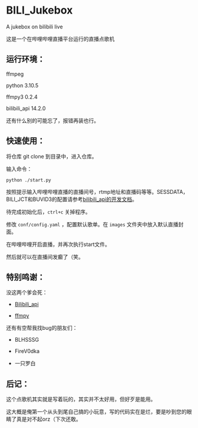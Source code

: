 # BILI_Jukebox
A jukebox on bilibili live

这是一个在哔哩哔哩直播平台运行的直播点歌机

## 运行环境：

ffmpeg

python 3.10.5

ffmpy3 0.2.4

bilibili_api 14.2.0

还有什么别的可能忘了，报错再装也行。

## 快速使用：

将仓库 git clone 到目录中，进入仓库。

输入命令：

```shell
python ./start.py
```

按照提示输入哔哩哔哩直播的直播间号，rtmp地址和直播码等等。SESSDATA，BILI_JCT和BUVID3的配置请参考[bilibili_api的开发文档](https://bili.moyu.moe/#/get-credential)。

待完成初始化后，```ctrl+c``` 关掉程序。

修改 ```conf/config.yaml``` ，配置默认歌单。在 ```images``` 文件夹中放入默认直播封面。

在哔哩哔哩开启直播，并再次执行start文件。

然后就可以在直播间发癫了（笑。

## 特别鸣谢：

没这两个爹会死：

- [Bilibili_api](https://bili.moyu.moe/#/)

- [ffmpy](https://ffmpy-zh.readthedocs.io/zh/latest/)

还有有空帮我找bug的朋友们：

- BLHSSSG

- FireV0dka

- 一只罗白

## 后记：

这个点歌机其实就是写着玩的，其实并不太好用，但好歹是能用。

这大概是俺第一个从头到尾自己搞的小玩意，写的代码实在是烂，要是吵到您的眼睛了真是对不起orz（下次还敢。
